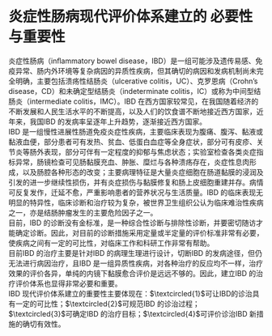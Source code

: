 # 炎症性肠病现代评价体系建立的 必要性与重要性  
炎症性肠病（inﬂammatory bowel disease，IBD）是一组可能涉及遗传易感、免疫异常、肠内外环境等复杂病因的异质性疾病，但其确切的病因和发病机制尚未完全明确，主要包括溃疡性结肠炎（ulcerative colitis，UC）、克罗恩病（Crohn’s disease，CD）和未确定型结肠炎（indeterminate colitis，IC）或称为中间型结肠炎（intermediate colitis，IMC）。IBD 在西方国家较常见，在我国随着经济的不断发展和人民生活水平的不断提高，以及人们的饮食谱不断地接近西方国家，近年来，我国IBD 的发病率呈逐年上升趋势，逐渐接近西方国家。  
IBD 是一组慢性进展性肠道免疫炎症性疾病，主要临床表现为腹痛、腹泻、黏液或黏液血便，部分患者可有发热、贫血、低蛋白血症等全身症状，部分可有皮疹、关节炎等肠外表现，部分可伴有一定程度的抑郁与焦虑状态；实验室检查各类炎症指标异常，肠镜检查可见肠黏膜充血、肿胀、糜烂与各种溃疡存在，炎症性息肉形成，以及肠腔各种形态的改变；主要病理特征是大量炎症细胞在肠道黏膜的浸润及引发的进一步继续性损伤，并有炎症损伤与黏膜修复和肠上皮细胞重建并存。病情可反复发作，迁延不愈，严重影响患者的营养状况与生活质量。IBD 的临床表现无明显的特异性，临床诊断和治疗较为复杂，被世界卫生组织公认为临床难治性疾病之一，亦是结肠肿瘤发生的主要危险因子之一。  
目前，IBD 的诊断没有金标准，是一种综合性诊断与排除性诊断，并要密切随访才能确定诊断。因此，对目前的诊断措施采用定量或半定量的评价标准非常有必要，使疾病之间有一定的可比性，对临床工作和科研工作非常有帮助。  
目前IBD 的治疗主要是针对IBD 的病理生理进行设计，切断IBD 的发病途径，但仍无法进行病因治疗，且IBD 是一组异质性疾病，对各种治疗的反应均不一样，治疗效果的评价各异，单纯的内镜下黏膜愈合评价是远远不够的。因此，建立IBD 的治疗评价体系也显得非常必要和重要。  
IBD 现代评价体系建立的重要性主要体现在：$\textcircled{1}$可让IBD的诊治具有一定的可比性；$\textcircled{2}$可规范IBD 的诊治过程；$\textcircled{3}$可确定IBD 的治疗目标；$\textcircled{4}$可评价诊治IBD 新措施的确切有效性。  
